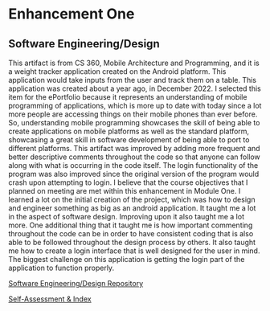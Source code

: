 # Enhancement One

## Software Engineering/Design

This artifact is from CS 360, Mobile Architecture and Programming, and it is a weight tracker application created on the Android platform. This application would take inputs from the user and track them on a table. This application was created about a year ago, in December 2022. 
I selected this item for the ePortfolio because it represents an understanding of mobile programming of applications, which is more up to date with today since a lot more people are accessing things on their mobile phones than ever before. So, understanding mobile programming showcases the skill of being able to create applications on mobile platforms as well as the standard platform, showcasing a great skill in software development of being able to port to different platforms. This artifact was improved by adding more frequent and better descriptive comments throughout the code so that anyone can follow along with what is occurring in the code itself. The login functionality of the program was also improved since the original version of the program would crash upon attempting to login. I believe that the course objectives that I planned on meeting are met within this enhancement in Module One. I learned a lot on the initial creation of the project, which was how to design and engineer something as big as an android application. It taught me a lot in the aspect of software design. Improving upon it also taught me a lot more. One additional thing that it taught me is how important commenting throughout the code can be in order to have consistent coding that is also able to be followed throughout the design process by others. It also taught me how to create a login interface that is well designed for the user in mind. The biggest challenge on this application is getting the login part of the application to function properly. 


[Software Engineering/Design Repository](https://github.com/Tydyp/SoftwareEngineering) 

[Self-Assessment & Index](https://tydyp.github.io/index.html)
